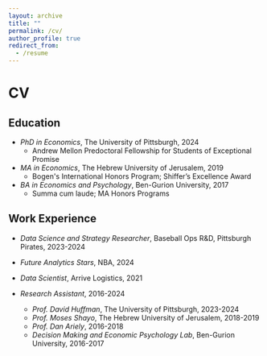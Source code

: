 ```yaml
---
layout: archive
title: ""
permalink: /cv/
author_profile: true
redirect_from:
  - /resume
---
```

# CV

## Education
* _PhD in Economics_, The University of Pittsburgh, 2024
  * Andrew Mellon Predoctoral Fellowship for Students of Exceptional Promise
* _MA in Economics_, The Hebrew University of Jerusalem, 2019
  * Bogen's International Honors Program; Shiffer’s Excellence Award
* _BA in Economics and Psychology_, Ben-Gurion University, 2017
  * Summa cum laude; MA Honors Programs


## Work Experience
* _Data Science and Strategy Researcher_, Baseball Ops R&D, Pittsburgh Pirates, 2023-2024
  
* _Future Analytics Stars_, NBA, 2024
  
* _Data Scientist_, Arrive Logistics, 2021
  
* _Research Assistant_, 2016-2024
  * _Prof. David Huffman_, The University of Pittsburgh, 2023-2024
  * _Prof. Moses Shayo_, The Hebrew University of Jerusalem, 2018-2019
  * _Prof. Dan Ariely_, 2016-2018
  * _Decision Making and Economic Psychology Lab_, Ben-Gurion University, 2016-2017
